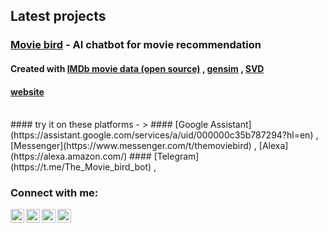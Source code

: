 


## Latest projects

### [Movie bird](https://www.messenger.com/t/themoviebird) - AI chatbot for movie recommendation
#### Created with [IMDb movie data (open source)](https://www.imdb.com/interfaces/) , [gensim](https://en.wikipedia.org/wiki/Gensim)  , [SVD](https://en.wikipedia.org/wiki/Singular_value_decomposition)

#### [website](https://moviebird.herokuapp.com)

<br>
#### try it on these platforms - >
#### [Google Assistant](https://assistant.google.com/services/a/uid/000000c35b787294?hl=en) , [Messenger](https://www.messenger.com/t/themoviebird) , [Alexa](https://alexa.amazon.com/)
#### [Telegram](https://t.me/The_Movie_bird_bot) , 



### Connect with me:

[<img align="left" alt="iamr2k | Twitter" width="22px" src="https://raw.githubusercontent.com/iamr2k/iamr2k/master/icons8-twitter.svg" />][twitter]
[<img align="left" alt="iamr2k | LinkedIn" width="22px" src="https://raw.githubusercontent.com/iamr2k/iamr2k/master/icons8-linkedin-circled.svg" />][linkedin]
[<img align="left" alt="iamr2k | Instagram" width="22px" src="https://raw.githubusercontent.com/iamr2k/iamr2k/master/icons8-instagram.svg" />][instagram]
[<img align="left" alt="iamr2k | Blog" width="22px" src="https://raw.githubusercontent.com/iamr2k/iamr2k/master/icons8-blogger.svg" />][blog]
<br />

[twitter]: https://twitter.com/iamrahul2k
[instagram]: https://instagram.com/i.m_r2k
[linkedin]: https://linkedin.com/in/rahulr2k
[blog]: https://www.thisisrahul.ml
